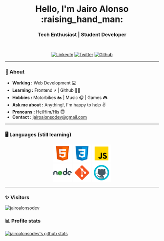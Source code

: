<h1 align="center"> Hello, I'm Jairo Alonso :raising_hand_man: </h1>

<h3 align="center">  Tech Enthusiast | Student Developer </h3> <br>

<p align="center"> 
<a href="https://www.linkedin.com/in/jairoalonsodev/"><img alt="LinkedIn" src="https://img.shields.io/badge/-Jairo_Alonso-blue?style=flat-square&logo=Linkedin&logoColor=white&link=https://www.linkedin.com/in/jairoalonsodev/"></a>
<a href="https://twitter.com/jairoalonsodev"><img alt="Twitter" src="https://img.shields.io/badge/-jairoalonsodev-1ca0f1?style=flat-square&logo=twitter&logoColor=white&link=https://twitter.com/jairoalonsodev"></a>
<a href="https://github.com/jairoalonsodev"><img alt="Github" src="https://img.shields.io/badge/-jairoalonsodev-black?style=flat-square&logo=github&logoColor=white&link=https://github.com/jairoalonsodev"></a>
</p>

---------------------------------------------------------------------------------------------------------------------------------------------------------------------------------
### 🤔 About
-  **Working :**  Web Development :computer:
-  **Learning :** Frontend :zap: | Github :man_student:	
-  **Hobbies :** Motorbikes :motorcycle: | Music :headphones: | Games :video_game:
-  **Ask me about :** Anything!, I'm happy to help :v: 
-  **Pronouns :** He/Him/His :innocent:
-  **Contact :** jairoalonsodev@gmail.com

---------------------------------------------------------------------------------------------------------------------------------------------------------------------------------
### :desktop_computer: Languages (still learning)
<p align="center">
<img style="margin: auto;" src="https://raw.githubusercontent.com/sachinverma53121/sachinverma53121/master/icons/html5.png" alt=html5 width="60" height="60"/> 
<img style="margin: auto;" src="https://raw.githubusercontent.com/sachinverma53121/sachinverma53121/master/icons/css3.png" alt=css3 width="60" height="60"/>
<img style="margin: auto;" src="https://raw.githubusercontent.com/sachinverma53121/sachinverma53121/master/icons/js.png" alt=javascript width="60" height="60"/><br>
<img style="margin: auto;" src="https://raw.githubusercontent.com/sachinverma53121/sachinverma53121/master/icons/node.png" alt=nodejs width="60" height="60"/>
<img style="margin: auto;" src="https://raw.githubusercontent.com/sachinverma53121/sachinverma53121/master/icons/git.png" alt=git width="60" height="60"/>
<img style="margin: auto;" src="https://raw.githubusercontent.com/sachinverma53121/sachinverma53121/master/icons/github.png" alt=github width="60" height="60"/>
</p>

---------------------------------------------------------------------------------------------------------------------------------------------------------------------------------
### ✨ Visitors 

<p align="left"> <img src="https://komarev.com/ghpvc/?username=jairoalonsodev" alt="jairoalonsodev" /> </p>

### 📊 Profile stats

[![jairoalonsodev's github stats](https://github-readme-stats.vercel.app/api?username=jairoalonsodev&show_icons=true&title_color=fff&icon_color=79ff97&text_color=9f9f9f&bg_color=151515)](https://github.com/jairoalonsodev/github-readme-stats)

